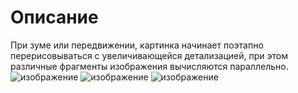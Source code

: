 # Описание
При зуме или передвижении, картинка начинает поэтапно перерисовываться с увеличивающейся детализацией, при этом различные фрагменты изображения вычисляются параллельно.
![изображение](https://user-images.githubusercontent.com/58345562/182740988-9f53d432-fbd4-41ed-b554-229d3e0ecf58.png)
![изображение](https://user-images.githubusercontent.com/58345562/182741107-3305f6db-f268-4679-920d-3a0113f8a8ef.png)
![изображение](https://user-images.githubusercontent.com/58345562/182741207-eaf076ee-61d3-44d7-80cd-f4a3f9f9d2bf.png)
